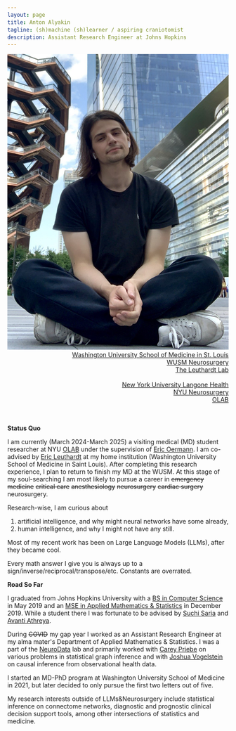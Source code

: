 ```yaml
---
layout: page
title: Anton Alyakin
tagline: (sh)machine (sh)learner / aspiring craniotomist
description: Assistant Research Engineer at Johns Hopkins
---
```

<div class="container">
	<div class = "span3">
		<div style="text-align:center"><img src ="assets/pics/anton_alyakin.jpg"/>
		</div>
	</div>
	<div class = "span4">
		<div style="text-align:right">
        <a href="https://medicine.wustl.edu/">Washington University School of Medicine in St. Louis</a><br/>
        <a href="https://neurosurgery.wustl.edu/">WUSM Neurosurgery</a><br/>
        <a href="https://www.leuthardtlab.com/">The Leuthardt Lab</a><br/>
        <br>
        <a href="https://nyulangone.org/">New York University Langone Health</a><br/>
        <a href="https://med.nyu.edu/departments-institutes/neurosurgery/">NYU Neurosurgery</a><br/>
        <a href="https://www.nyuolab.org">OLAB</a><br/>
                <!--
        <a href="http://www.dbbs.wustl.edu/divprograms/BIDS/">Biomedical Informatics and Data Science</a><br/>
        <a href="http://mstp.wustl.edu//">Medical Scientist Training Program</a><br/>
		<a href="https://engineering.jhu.edu/ams/">Department of Applied Mathematics & Statistics</a><br/>
		<a href="https://engineering.jhu.edu/">Whiting School of Engineering</a><br/>
          	<a href="https://www.jhu.edu/">Johns Hopkins University</a><br/>
		<br/>
		<a href="{{ BASE_PATH }}/assets/AntonAlyakinCV.pdf">CV</a><br/>
		<a href = "https://www.linkedin.com/in/anton-a-64a58a9b">LinkedIn</a><br/>
		<a href = "https://github.com/alyakin314">Github</a><br/>
                -->
		</div>
	</div>
</div>

<br/>
<br/>

**Status Quo**

I am currently (March 2024-March 2025) a visiting medical (MD) student
researcher at NYU [OLAB](https://www.nyuolab.org/) under the supervision of
[Eric Oermann](https://nyulangone.org/doctors/1235498403/eric-k-oermann).
I am co-advised by [Eric Leuthardt](https://neurosurgery.wustl.edu/people/eric-c-leuthardt-md/)
at my home institution (Washington University School of Medicine in Saint
Louis). After completing this research experience, I plan to return to finish
my MD at the WUSM. At this stage of my soul-searching I am most likely to pursue
a career in ~~emergency medicine~~ ~~critical care~~ ~~anesthesiology~~
~~neurosurgery~~ ~~cardiac surgery~~ neurosurgery.

Research-wise, I am curious about
1. artificial intelligence, and why might neural networks have some already,
2. human intelligence, and why I might not have any still.

Most of my recent work has been on Large Language Models (LLMs), after they became cool.

Every math answer I give you is always up to a
sign/inverse/reciprocal/transpose/etc. Constants are overrated.

**Road So Far**

I graduated from Johns Hopkins University with a [BS in Computer Science](https://alyakin314.github.io/assets/papers/Alyakin_Motif_Discovery_in_the_Irregulary_Sampled_Time_Series_Data.pdf)
in May 2019 and an [MSE in Applied Mathematics & Statistics](https://jscholarship.library.jhu.edu/server/api/core/bitstreams/f33e2b8e-d18d-4a03-b14c-bede28b441ec/content)
in December 2019.
While a student there I was fortunate to be advised by
[Suchi Saria](https://suchisaria.jhu.edu/) and
[Avanti Athreya](https://engineering.jhu.edu/ams/faculty/avanti-athreya/).

During ~~COVID~~ my gap year I worked as an Assistant Research Engineer at my
alma mater's Department of Applied Mathematics & Statistics. I was a part of the
[NeuroData](https://neurodata.io/) lab and primarily worked with
[Carey Priebe](https://www.ams.jhu.edu/~priebe/) on various problems in
statistical graph inference and with [Joshua Vogelstein](https://jovo.me/) on
causal inference from observational health data.

I started an MD-PhD program at Washington University School of Medicine in 2021,
but later decided to only pursue the first two letters out of five.

My research interests outside of LLMs&Neurosurgery include statistical inference
on connectome networks, diagnostic and prognostic clinical decision support
tools, among other intersections of statistics and medicine.

<!--
I consider myself a frequentist in philosophy, but a Bayesian in practice.

I probably don't understand determinism...
-->
